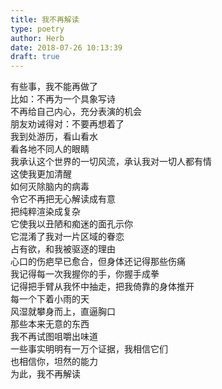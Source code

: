 ```yaml
---  
title: 我不再解读  
type: poetry  
author: Herb  
date: 2018-07-26 10:13:39  
draft: true
---  
```

有些事，我不能再做了  
比如：不再为一个具象写诗  
不再给自己内心，充分表演的机会  
朋友劝诫得对：不要再想着了    
我到处游历，看山看水  
看各地不同人的眼睛  
我承认这个世界的一切风流，承认我对一切人都有情  
这使我更加清醒    
如何灭除脑内的病毒  
令它不再把无心解读成有意  
把纯粹渲染成复杂  
它使我以丑陋和痴迷的面孔示你  
它混淆了我对一片区域的眷恋  
占有欲，和我被驱逐的理由    
心口的伤疤早已愈合，但身体还记得那些伤痛  
我记得每一次我握你的手，你握手成拳  
记得把手臂从我怀中抽走，把我倚靠的身体推开  
每一个下着小雨的天  
风湿就攀身而上，直逼胸口    
那些本来无意的东西  
我不再试图咀嚼出味道  
一些事实明明有一万个证据，我相信它们  
也相信你，坦然的能力  
为此，我不再解读